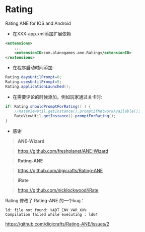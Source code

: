 Rating
======

Rating ANE for IOS and Android

* 在XXX-app.xml添加扩展依赖
 
```xml
<extensions>
	...
	<extensionID>com.alanogames.ane.Rating</extensionID>
</extensions>
```

* 在程序启动时间添加:

```actionscript
Rating.daysUntilPrompt=0;
Rating.usesUntilPrompt=5;
Rating.applicationLaunched();
```
	
* 在需要评论的时候添加，例如玩家通过关卡时:

```actionscript
if( Rating.shouldPromptForRating() ) {
	//RateViewUtil.getInstance().promptIfNetworkAvailable();
	RateViewUtil.getInstance().promptForRating();
}
```

* 感谢

> **ANE-Wizard**

> https://github.com/freshplanet/ANE-Wizard

> **Rating-ANE**

> https://github.com/digicrafts/Rating-ANE

> **iRate**

> https://github.com/nicklockwood/iRate

Rating 修改了 Rating-ANE 的一个bug：

```
ld: file not found: %ADT_ENV_VAR_XX%
Compilation failed while executing : ld64
```
https://github.com/digicrafts/Rating-ANE/issues/2
